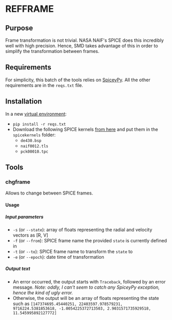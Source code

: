 # REFFRAME
## Purpose
Frame transformation is not trivial. NASA NAIF's SPICE does this incredibly well with high precision. Hence, SMD takes advantage of this in order to simplify the transformation between frames.

## Requirements
For simplicity, this batch of the tools relies on [SpiceyPy](https://github.com/AndrewAnnex/SpiceyPy). All the other requirements are in the `reqs.txt` file.

## Installation
In a new [virtual environment](docs.python-guide.org/en/latest/dev/virtualenvs/):
- `pip install -r reqs.txt`
- Download the following SPICE kernels [from here](https://naif.jpl.nasa.gov/pub/naif/generic_kernels/) and put them in the `spicekernels` folder:
  - `de430.bsp`
  - `naif0012.tls`
  - `pck00010.tpc`

## Tools
### chgframe
Allows to change between SPICE frames.
#### Usage
##### Input parameters
- `-s` (or `--state`): array of floats representing the radial and velocity vectors as [R, V]
- `-f` (or `--from`): SPICE frame name the provided `state` is currently defined in
- `-t` (or `--to`): SPICE frame name to transform the `state` to
- `-e` (or `--epoch`): date time of transformation

##### Output text
- An error occurred, the output starts with `Traceback`, followed by an error message. *Note: oddly, I can't seem to catch any SpiceyPy exception, hence the kind of ugly error.*
- Otherwise, the output will be an array of floats representing the state such as `[147374695.45440251, 22403597.978579231, 9716224.5381853618, -1.0054225372713503, 2.9031571735929518, 11.545995892127772]`
